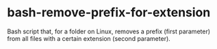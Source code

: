 # bash-remove-prefix-for-extension
Bash script that, for a folder on Linux, removes a prefix (first parameter) from all files with a certain extension (second parameter).
